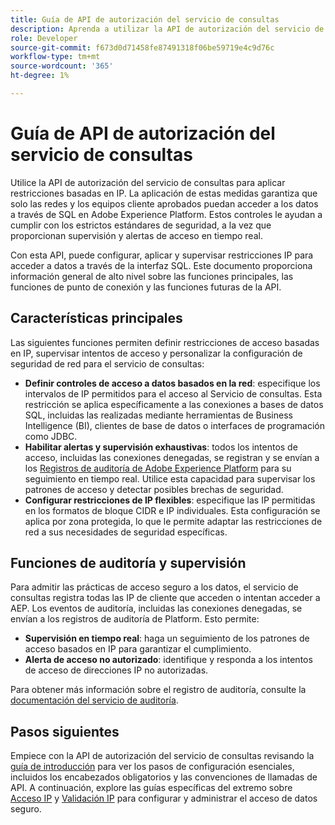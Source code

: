```yaml
---
title: Guía de API de autorización del servicio de consultas
description: Aprenda a utilizar la API de autorización del servicio de consultas para aplicar restricciones IP basadas en la red para conexiones seguras a través de SQL. Utilice esta API para mejorar el control de acceso a los datos de Adobe Experience Platform.
role: Developer
source-git-commit: f673d0d71458fe87491318f06be59719e4c9d76c
workflow-type: tm+mt
source-wordcount: '365'
ht-degree: 1%

---
```


# Guía de API de autorización del servicio de consultas

Utilice la API de autorización del servicio de consultas para aplicar restricciones basadas en IP. La aplicación de estas medidas garantiza que solo las redes y los equipos cliente aprobados puedan acceder a los datos a través de SQL en Adobe Experience Platform. Estos controles le ayudan a cumplir con los estrictos estándares de seguridad, a la vez que proporcionan supervisión y alertas de acceso en tiempo real.

Con esta API, puede configurar, aplicar y supervisar restricciones IP para acceder a datos a través de la interfaz SQL. Este documento proporciona información general de alto nivel sobre las funciones principales, las funciones de punto de conexión y las funciones futuras de la API.

## Características principales

Las siguientes funciones permiten definir restricciones de acceso basadas en IP, supervisar intentos de acceso y personalizar la configuración de seguridad de red para el servicio de consultas:

- **Definir controles de acceso a datos basados en la red**: especifique los intervalos de IP permitidos para el acceso al Servicio de consultas. Esta restricción se aplica específicamente a las conexiones a bases de datos SQL, incluidas las realizadas mediante herramientas de Business Intelligence (BI), clientes de base de datos o interfaces de programación como JDBC.
- **Habilitar alertas y supervisión exhaustivas**: todos los intentos de acceso, incluidas las conexiones denegadas, se registran y se envían a los [Registros de auditoría de Adobe Experience Platform](../../landing/governance-privacy-security/audit-logs/overview.md) para su seguimiento en tiempo real. Utilice esta capacidad para supervisar los patrones de acceso y detectar posibles brechas de seguridad.
- **Configurar restricciones de IP flexibles**: especifique las IP permitidas en los formatos de bloque CIDR e IP individuales. Esta configuración se aplica por zona protegida, lo que le permite adaptar las restricciones de red a sus necesidades de seguridad específicas.

## Funciones de auditoría y supervisión

Para admitir las prácticas de acceso seguro a los datos, el servicio de consultas registra todas las IP de cliente que acceden o intentan acceder a AEP. Los eventos de auditoría, incluidas las conexiones denegadas, se envían a los registros de auditoría de Platform. Esto permite:

- **Supervisión en tiempo real**: haga un seguimiento de los patrones de acceso basados en IP para garantizar el cumplimiento.
- **Alerta de acceso no autorizado**: identifique y responda a los intentos de acceso de direcciones IP no autorizadas.

Para obtener más información sobre el registro de auditoría, consulte la [documentación del servicio de auditoría](https://experienceleague.adobe.com/docs/experience-platform/audit/audit-overview.html).

## Pasos siguientes

Empiece con la API de autorización del servicio de consultas revisando la [guía de introducción](./getting-started.md) para ver los pasos de configuración esenciales, incluidos los encabezados obligatorios y las convenciones de llamadas de API. A continuación, explore las guías específicas del extremo sobre [Acceso IP](./ip-access.md) y [Validación IP](./validate.md) para configurar y administrar el acceso de datos seguro.
